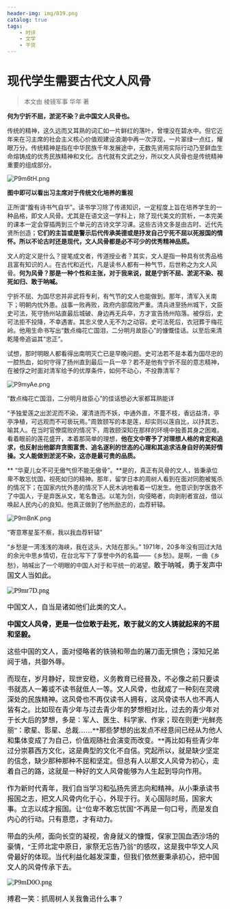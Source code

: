 ```yaml
---
header-img: img/019.png
catalog: true
tags:
    - 时评
    - 文学
    - 干货
---
```


# 现代学生需要古代文人风骨
> 本文由 棱镜军事 华年 著

**何为宁折不屈，淤泥不染？此中国文人风骨也。**

传统的精神，这久远而又耳熟的词汇如一片鲜红的落叶，曾埋没在碧水中。但它近年来在习主席的社会主义核心价值观建设浪潮中再一次浮现，一片翠绿一点红，耀眼万分。传统精神是指在中华民族千年发展途中，无数先贤用实际行动乃至鲜血生命熔铸成的优秀民族精神和文化。古代就有文武之分，所以文人风骨也是传统精神重要的组成部分。

![P9m6tH.png](https://s1.ax1x.com/2018/06/23/P9m6tH.png)

**图中即可以看出习主席对于传统文化培养的重视**

正所谓“腹有诗书气自华”。读书学习除了传递知识，一定程度上旨在培养学生的一种品格，即文人风骨。尤其是在语文这一学科上，除了现代美文的赏析，一本完美的课本一定会穿插两到三个单元的古诗文学习课。这些古诗文多是由古时、近代先贤所创造；**它们的主旨或是警示后代传承美德或是抒发自己宁死不屈以死报国的情怀。所以不论古时还是现代，文人风骨都是必不可少的优秀精神品质。**
    
文人的定义是什么？提笔成文者，传道授业者？其实，文人是指一种具有优秀品格且富有知识的人。在古代和近代，凡是读书人都有一种气节，后世称之为文人风骨。**何为风骨？那是一种个性和主张，对于我来说，就是宁折不屈、淤泥不染、视死如归、敢于呐喊。**

宁折不屈、为国尽忠并非武将专利，有气节的文人也能做到。那年，清军入关南下；明朝内忧外患。战事一败再败，政府内部腐败严重。清兵进至扬州城下，文臣史可法，死守扬州站直最后城破、身边再无兵卒，方才宣告扬州陷落。被俘后，史可法拒不投降，不幸遇害。其忠义使人无不为之动容。史可法死后，衣冠葬于梅花岭。他用生命书写出“数点梅花亡国泪，二分明月故臣心”的慷慨佳话。以至后来清乾隆帝追谥其“忠正”。

试想，那时明眼人都看得出南明灭亡已是早晚问题。史可法若不是本着为国尽忠的一腔热血，如何守得了扬州直到最后一兵一卒？若不是他有宁折不屈的意志精神，在被俘之时面对清军给予的优厚条件，如何不动心，不投靠清军？

![P9myAe.png](https://s1.ax1x.com/2018/06/23/P9myAe.png)

“数点梅花亡国泪，二分明月故臣心”的佳话想必大家都耳熟能详

“予独爱莲之出淤泥而不染，濯清涟而不妖，中通外直，不蔓不枝，香远益清，亭亭净植，可远观而不可亵玩焉。”周敦颐写的本是莲，却实则以莲自比，以抒其志、喻其人。在当时官僚腐败的情况下，周敦颐深知在那样的环境中独善其身之困难。看着眼前的莲花盛开，本着那简单的理想，**他在文中寄予了对理想人格的肯定和追求，也反射出他鄙弃贪图富贵、追名逐利的世态的心理和其追求洁身自好的美好情操。文人能做到淤泥不染，这亦是最可贵的品质。**

** “华夏儿女不可无傲气但不能无傲骨”。**是的，真正有风骨的文人，皆秉承位卑不敢忘忧国，视死如归的精神。那年，留学日本的周树人看到在面对同胞被冤杀的情况下；在国家内忧外患的情况下人民木讷地看着一切发生。他意识到学医救不了中国人，于是弃医从文，笔名鲁迅。以笔为剑，向侵略者，向剥削者宣战，借以唤起人民内心的良知。他真正做到了他所励志的，血荐轩辕。

![P9mBnK.png](https://s1.ax1x.com/2018/06/23/P9mBnK.png)

“寄意寒星荃不察，我以我血荐轩辕”

“乡愁是一湾浅浅的海峡，我在这头，大陆在那头。” 1971年，20多年没有回过大陆的余光中思乡情切，在台北写下了享誉中外的名篇——《乡愁》。是啊，一曲《乡愁》，呐喊出了一个明眼的中国人对于和平统一的渴望。<font size=3 color=#050505 face=黑体>敢于呐喊，勇于发声中国文人当如此。

![P9mr7D.png](https://s1.ax1x.com/2018/06/23/P9mr7D.png)

中国文人，自当是诸如他们此类的文人。

**中国文人风骨，更是一位位敢于赴死，敢于就义的文人铸就起来的不屈和坚毅。**
     
这些中国的文人，面对侵略者的铁骑和带血的屠刀面无惧色；深知兄弟阋于墙，共御外辱。

而现在，岁月静好，现世安稳，义务教育已经普及，不必像之前只要读书就高人一筹或不读书就低人一等。文人风骨，也就成了一种刻在灵魂深处的民族精神。这风骨也不再仅读书人拥有，这风骨读书人也不再人皆有之。比如现在青少年与过去青少年的梦想相对比，过去的青少年对于长大后的梦想，多是：军人、医生、科学家、作家；现在则更“光鲜亮丽”：歌星、影星、总裁……**那些梦想的出发点不经意间已经从为他人和集体变成了为自己，价值观随社会演变而改变。**再比如有些青少年过分崇慕西方文化，这是典型的文化不自信。究起所以，就是缺少坚定的信念，缺少那种那种不屈和坚定。但总有人以那文人风骨为初心，走着自己的路，这就是一种好的文人风骨能够为人生起到导向作用。

作为新时代青年，我们自当学习和弘扬先贤志向和精神。从小秉承读书报国之志，把文人风骨内化于心，外现于行。关心国际时局，国家大事。立志以成才报国。让“位卑不敢忘忧国”不再是一句口号，而是发自内心的行动。只有意愿，才有动力。

带血的头颅，面向长空的凝视，舍身就义的慷慨，保家卫国血洒沙场的豪情，“王师北定中原日，家祭无忘告乃翁”的感叹，这是我中华文人风骨最好的体现。当代利益化越发深重，但我们依然要秉承初心，把中国文人的风骨传承下去。

![P9mD0O.png](https://s1.ax1x.com/2018/06/23/P9mD0O.png)

搏君一笑：抓周树人关我鲁迅什么事？